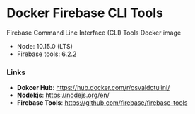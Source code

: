 # Docker Firebase CLI Tools

Firebase Command Line Interface (CLI) Tools Docker image

- Node: 10.15.0 (LTS)
- Firebase tools: 6.2.2


### Links

- **Dokcer Hub**: https://hub.docker.com/r/osvaldotulini/
- **Nodekjs**: https://nodejs.org/en/
- **Firebase Tools**: https://github.com/firebase/firebase-tools	
 
